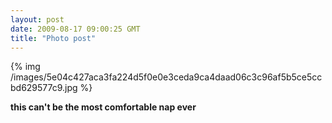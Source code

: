 ```yaml
---
layout: post
date: 2009-08-17 09:00:25 GMT
title: "Photo post"
---
```

{% img /images/5e04c427aca3fa224d5f0e0e3ceda9ca4daad06c3c96af5b5ce5ccbd629577c9.jpg %}

<b>this can't be the most comfortable nap ever</b>